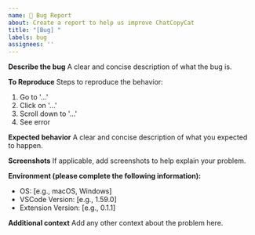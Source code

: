 ```yaml
---
name: 🐞 Bug Report
about: Create a report to help us improve ChatCopyCat
title: "[Bug] "
labels: bug
assignees: ''
---
```


**Describe the bug**
A clear and concise description of what the bug is.

**To Reproduce**
Steps to reproduce the behavior:
1. Go to '...'
2. Click on '...'
3. Scroll down to '...'
4. See error

**Expected behavior**
A clear and concise description of what you expected to happen.

**Screenshots**
If applicable, add screenshots to help explain your problem.

**Environment (please complete the following information):**
- OS: [e.g., macOS, Windows]
- VSCode Version: [e.g., 1.59.0]
- Extension Version: [e.g., 0.1.1]

**Additional context**
Add any other context about the problem here.
